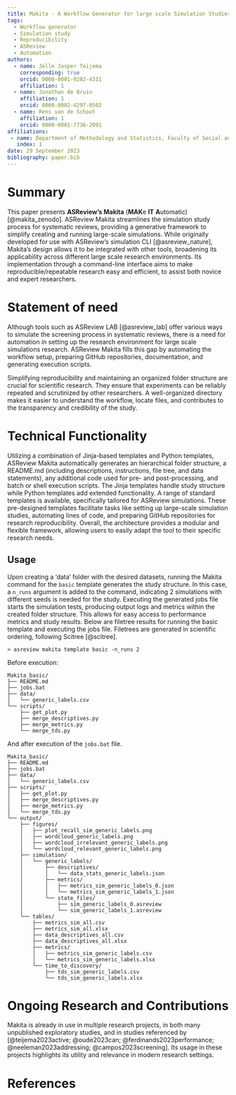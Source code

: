 ```yaml
---
title: Makita - A Workflow Generator for large scale Simulation Studies
tags:
  - Workflow generator
  - Simulation study
  - Reproducibility
  - ASReview
  - Automation
authors:
  - name: Jelle Jasper Teijema
    corresponding: true
    orcid: 0000-0001-9282-4311
    affiliation: 1
  - name: Jonathan de Bruin
    affiliation: 1
    orcid: 0000-0002-4297-0502
  - name: Rens van de Schoot
    affiliation: 1
    orcid: 0000-0001-7736-2091
affiliations:
 - name: Department of Methodology and Statistics, Faculty of Social and Behavioral Sciences, Utrecht University, The Netherlands
   index: 1
date: 29 September 2023
bibliography: paper.bib
---
```


# Summary
This paper presents **ASReview’s Makita** (**MAK**e **IT**
**A**utomatic) [@makita_zenodo]. ASReview Makita streamlines the simulation study process
for systematic reviews, providing a generative framework to simplify
creating and running large-scale simulations. While originally developed
for use with ASReview’s simulation CLI [@asreview_nature], Makita’s design allows it to be
integrated with other tools, broadening its applicability across
different large scale research environments. Its implementation through
a command-line interface aims to make reproducible/repeatable research
easy and efficient, to assist both novice and expert researchers.

# Statement of need

Although tools such as ASReview LAB [@asreview_lab] offer various ways to simulate the
screening process in systematic reviews, there is a need for automation
in setting up the research environment for large scale simulations
research. ASReview Makita fills this gap by automating the workflow
setup, preparing GitHub repositories, documentation, and generating
execution scripts.

Simplifying reproducibility and maintaining an organized folder
structure are crucial for scientific research. They ensure that
experiments can be reliably repeated and scrutinized by other
researchers. A well-organized directory makes it easier to understand
the workflow, locate files, and contributes to the transparency and
credibility of the study.

# Technical Functionality

Utilizing a combination of Jinja-based templates and Python templates,
ASReview Makita automatically generates an hierarchical folder
structure, a README.md (including descriptions, instructions, file tree,
and data statements), any additional code used for pre- and
post-processing, and batch or shell execution scripts. The Jinja
templates handle study structure while Python templates add extended
functionality. A range of standard templates is available, specifically
tailored for ASReview simulations. These pre-designed templates
facilitate tasks like setting up large-scale simulation studies,
automating lines of code, and preparing GitHub repositories for research
reproducibility. Overall, the architecture provides a modular and
flexible framework, allowing users to easily adapt the tool to their
specific research needs.

## Usage

Upon creating a ’data’ folder with the desired datasets, running the
Makita command for the `basic` template generates the study
structure. In this case, a `n_runs` argument is added
to the command, indicating 2 simulations with different seeds is needed
for the study. Executing the generated jobs file starts the simulation
tests, producing output logs and metrics within the created folder
structure. This allows for easy access to performance metrics and study
results. Below are filetree results for running the basic template and
executing the jobs file. Filetrees are generated in scientific ordering,
following Scitree [@scitree].

    > asreview makita template basic -n_runs 2

Before execution:
```console
Makita_basic/
├── README.md
├── jobs.bat
├── data/
│   └── generic_labels.csv
└── scripts/
    ├── get_plot.py
    ├── merge_descriptives.py
    ├── merge_metrics.py
    └── merge_tds.py
```

And after execution of the `jobs.bat` file.

```console
Makita_basic/
├── README.md
├── jobs.bat
├── data/
│   └── generic_labels.csv
├── scripts/
│   ├── get_plot.py
│   ├── merge_descriptives.py
│   ├── merge_metrics.py
│   └── merge_tds.py
└── output/
    ├── figures/
    │   ├── plot_recall_sim_generic_labels.png
    │   ├── wordcloud_generic_labels.png
    │   ├── wordcloud_irrelevant_generic_labels.png
    │   └── wordcloud_relevant_generic_labels.png
    ├── simulation/
    │   └── generic_labels/
    │       ├── descriptives/
    │       │   └── data_stats_generic_labels.json
    │       ├── metrics/
    │       │   ├── metrics_sim_generic_labels_0.json
    │       │   └── metrics_sim_generic_labels_1.json
    │       └── state_files/
    │           ├── sim_generic_labels_0.asreview
    │           └── sim_generic_labels_1.asreview
    └── tables/
        ├── metrics_sim_all.csv
        ├── metrics_sim_all.xlsx
        ├── data_descriptives_all.csv
        ├── data_descriptives_all.xlsx
        ├── metrics/
        │   ├── metrics_sim_generic_labels.csv
        │   └── metrics_sim_generic_labels.xlsx
        └── time_to_discovery/
            ├── tds_sim_generic_labels.csv
            └── tds_sim_generic_labels.xlsx
```

# Ongoing Research and Contributions

Makita is already in use in multiple research projects, in both many
unpublished exploratory studies, and in studies referenced by [@teijema2023active; @oude2023can; @ferdinands2023performance; @neeleman2023addressing; @campos2023screening]. Its
usage in these projects highlights its utility and relevance in
modern research settings.

# References
